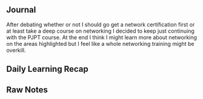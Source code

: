 ## Journal
After debating whether or not I should go get a network certification first or at least take a deep course on networking I decided to keep just continuing with the PJPT course. At the end I think I might learn more about networking on the areas highlighted but I feel like a whole networking training might be overkill.

## Daily Learning Recap

## Raw Notes

